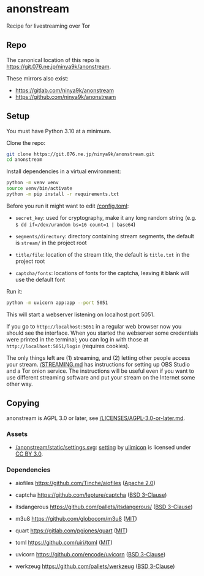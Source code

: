# anonstream

Recipe for livestreaming over Tor

## Repo

The canonical location of this repo is
<https://git.076.ne.jp/ninya9k/anonstream>.

These mirrors also exist:
* <https://gitlab.com/ninya9k/anonstream>
* <https://github.com/ninya9k/anonstream>

## Setup

You must have Python 3.10 at a minimum.

Clone the repo:
```sh
git clone https://git.076.ne.jp/ninya9k/anonstream.git
cd anonstream
```

Install dependencies in a virtual environment:
```sh
python -m venv venv
source venv/bin/activate
python -m pip install -r requirements.txt
```

Before you run it might want to edit [/config.toml][config]:

* `secret_key`:
  used for cryptography, make it any long random string
  (e.g. `$ dd if=/dev/urandom bs=16 count=1 | base64`)

* `segments/directory`:
  directory containing stream segments, the default is `stream/` in
  the project root

* `title/file`:
  location of the stream title, the default is `title.txt` in the
  project root

* `captcha/fonts`:
  locations of fonts for the captcha, leaving it blank will use the
  default font

Run it:
```sh
python -m uvicorn app:app --port 5051
```

This will start a webserver listening on localhost port 5051.

If you go to `http://localhost:5051` in a regular web browser now
you should see the interface. When you started the webserver some
credentials were printed in the terminal; you can log in with those at
`http://localhost:5051/login` (requires cookies).

The only things left are (1) streaming, and (2) letting other people
access your stream. [/STREAMING.md][streaming] has instructions for
setting up OBS Studio and a Tor onion service. The instructions will
be useful even if you want to use different streaming software and put
your stream on the Internet some other way.

## Copying

anonstream is AGPL 3.0 or later, see
[/LICENSES/AGPL-3.0-or-later.md][licence].

### Assets

* [/anonstream/static/settings.svg][settings.svg]:
  [setting](https://thenounproject.com/icon/setting-685325/) by
  [ulimicon](https://thenounproject.com/unlimicon/) is licensed under
  [CC BY 3.0](https://creativecommons.org/licenses/by/3.0/).

### Dependencies

* aiofiles <https://github.com/Tinche/aiofiles>
  ([Apache 2.0][aiofiles])

* captcha <https://github.com/lepture/captcha>
  ([BSD 3-Clause][captcha])

* itsdangerous <https://github.com/pallets/itsdangerous/>
  ([BSD 3-Clause][itsdangerous])

* m3u8 <https://github.com/globocom/m3u8>
  ([MIT][m3u8])

* quart <https://gitlab.com/pgjones/quart>
  ([MIT][quart])

* toml <https://github.com/uiri/toml>
  ([MIT][toml])

* uvicorn <https://github.com/encode/uvicorn>
  ([BSD 3-Clause][uvicorn])

* werkzeug <https://github.com/pallets/werkzeug>
  ([BSD 3-Clause][werkzeug])

[config]:       https://git.076.ne.jp/ninya9k/anonstream/src/branch/master/config.toml
[licence]:      https://git.076.ne.jp/ninya9k/anonstream/src/branch/master/LICENSES/AGPL-3.0-or-later.md
[settings.svg]: https://git.076.ne.jp/ninya9k/anonstream/src/branch/master/anonstream/static/settings.svg
[streaming]:    https://git.076.ne.jp/ninya9k/anonstream/src/branch/master/STREAMING.md

[aiofiles]: https://github.com/Tinche/aiofiles/blob/master/LICENSE
[captcha]: https://github.com/lepture/captcha/blob/master/LICENSE
[itsdangerous]: https://github.com/pallets/itsdangerous/blob/main/LICENSE.rst
[m3u8]: https://github.com/globocom/m3u8/blob/master/LICENSE
[quart]: https://gitlab.com/pgjones/quart/-/blob/main/LICENSE
[toml]: https://github.com/uiri/toml/blob/master/LICENSE
[uvicorn]: https://github.com/encode/uvicorn/blob/master/LICENSE.md
[werkzeug]: https://github.com/pallets/werkzeug/blob/main/LICENSE.rst
